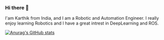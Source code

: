 ### Hi there 👋

I'am Karthik from India, and I am a Robotic and Automation Engineer. I really enjoy learning Robotics and I have a great intrest in DeepLearning and ROS. 

[![Anurag's GitHub stats](https://github-readme-stats.vercel.app/api?username=Karthik2486)](https://github.com/anuraghazra/github-readme-stats)
